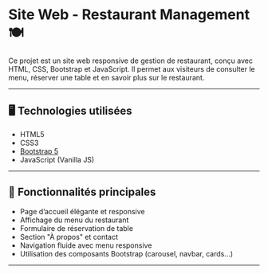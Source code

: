 # Site Web - Restaurant Management 🍽️

Ce projet est un site web responsive de gestion de restaurant, conçu avec HTML, CSS, Bootstrap et JavaScript. Il permet aux visiteurs de consulter le menu, réserver une table et en savoir plus sur le restaurant.

---

## 🖥️ Technologies utilisées

- HTML5
- CSS3
- [Bootstrap 5](https://getbootstrap.com/)
- JavaScript (Vanilla JS)

---

## 🎯 Fonctionnalités principales

- Page d’accueil élégante et responsive
- Affichage du menu du restaurant
- Formulaire de réservation de table
- Section "À propos" et contact
- Navigation fluide avec menu responsive
- Utilisation des composants Bootstrap (carousel, navbar, cards…)

---

